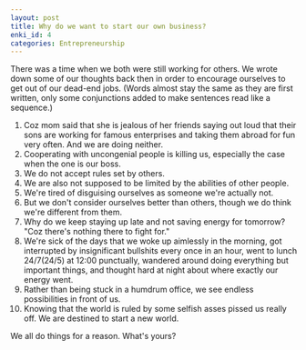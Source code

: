 ```yaml
---
layout: post
title: Why do we want to start our own business?
enki_id: 4
categories: Entrepreneurship
---
```

There was a time when we both were still working for others. We wrote down some of our thoughts back then in order to encourage ourselves to get out of our dead-end jobs. (Words almost stay the same as they are first written, only some conjunctions added to make sentences read like a sequence.)

1. Coz mom said that she is jealous of her friends saying out loud that their sons are working for famous enterprises and taking them abroad for fun very often. And we are doing neither.
2. Cooperating with uncongenial people is killing us, especially the case when the one is our boss.
3. We do not accept rules set by others.
4. We are also not supposed to be limited by the abilities of other people.
5. We're tired of disguising ourselves as someone we're actually not.
6. But we don't consider ourselves better than others, though we do think we're different from them.
7. Why do we keep staying up late and not saving energy for tomorrow? "Coz there's nothing there to fight for."
8. We're sick of the days that we woke up aimlessly in the morning, got interrupted by insignificant bullshits every once in an hour, went to lunch 24/7(24/5) at 12:00 punctually, wandered around doing everything but important things, and thought hard at night about where exactly our energy went.
9. Rather than being stuck in a humdrum office, we see endless possibilities in front of us.
10. Knowing that the world is ruled by some selfish asses pissed us really off. We are destined to start a new world.

We all do things for a reason.
What's yours?
